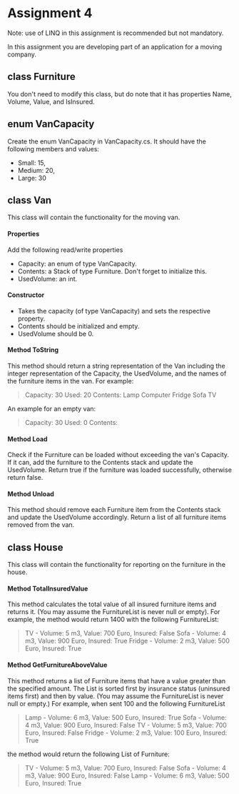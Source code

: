 # Assignment 4

Note: use of LINQ in this assignment is recommended but not mandatory.

In this assignment you are developing part of an application for a moving company.

## class Furniture

You don't need to modify this class, but do note that it has properties Name, Volume, Value, and IsInsured.

## enum VanCapacity

Create the enum VanCapacity in VanCapacity.cs. It should have the following members and values:

* Small: 15,
* Medium: 20,
* Large: 30

## class Van

This class will contain the functionality for the moving van.

#### Properties

Add the following read/write properties

* Capacity: an enum of type VanCapacity.
* Contents: a Stack of type Furniture. Don't forget to initialize this.
* UsedVolume: an int.

#### Constructor

* Takes the capacity (of type VanCapacity) and sets the respective property.
* Contents should be initialized and empty.
* UsedVolume should be 0.

#### Method ToString

This method should return a string representation of the Van including the integer representation of the Capacity, the UsedVolume, and the names of the furniture items in the van. For example:

> Capacity: 30
> Used: 20
> Contents: Lamp Computer Fridge Sofa TV

An example for an empty van:

> Capacity: 30
> Used: 0
> Contents:

#### Method Load

Check if the Furniture can be loaded without exceeding the van's Capacity. If it can, add the furniture to the Contents stack and update the UsedVolume. Return true if the furniture was loaded successfully, otherwise return false.

#### Method Unload

This method should remove each Furniture item from the Contents stack and update the UsedVolume accordingly. Return a list of all furniture items removed from the van.

## class House

This class will contain the functionality for reporting on the furniture in the house.

#### Method TotalInsuredValue

This method calculates the total value of all insured furniture items and returns it. (You may assume the FurnitureList is never null or empty). For example, the method would return 1400 with the following FurnitureList:

> TV       - Volume: 5 m3, Value: 700 Euro, Insured: False
> Sofa     - Volume: 4 m3, Value: 900 Euro, Insured: True
> Fridge   - Volume: 2 m3, Value: 500 Euro, Insured: True

#### Method GetFurnitureAboveValue

This method returns a list of Furniture items that have a value greater than the specified amount. The List is sorted first by insurance status (uninsured items first) and then by value. (You may assume the FurnitureList is never null or empty.) For example, when sent 100 and the following FurnitureList

> Lamp     - Volume: 6 m3, Value: 500 Euro, Insured: True
> Sofa     - Volume: 4 m3, Value: 900 Euro, Insured: False
> TV       - Volume: 5 m3, Value: 700 Euro, Insured: False
> Fridge   - Volume: 2 m3, Value: 100 Euro, Insured: True

the method would return the following List of Furniture:

> TV       - Volume: 5 m3, Value: 700 Euro, Insured: False
> Sofa     - Volume: 4 m3, Value: 900 Euro, Insured: False
> Lamp     - Volume: 6 m3, Value: 500 Euro, Insured: True